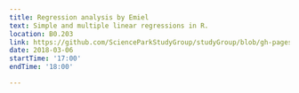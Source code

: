 ```yaml
---
title: Regression analysis by Emiel
text: Simple and multiple linear regressions in R.
location: B0.203
link: https://github.com/ScienceParkStudyGroup/studyGroup/blob/gh-pages/lessons/20180306_Regression_with_R_Emiel/README.md
date: 2018-03-06
startTime: '17:00'
endTime: '18:00'

---
```


